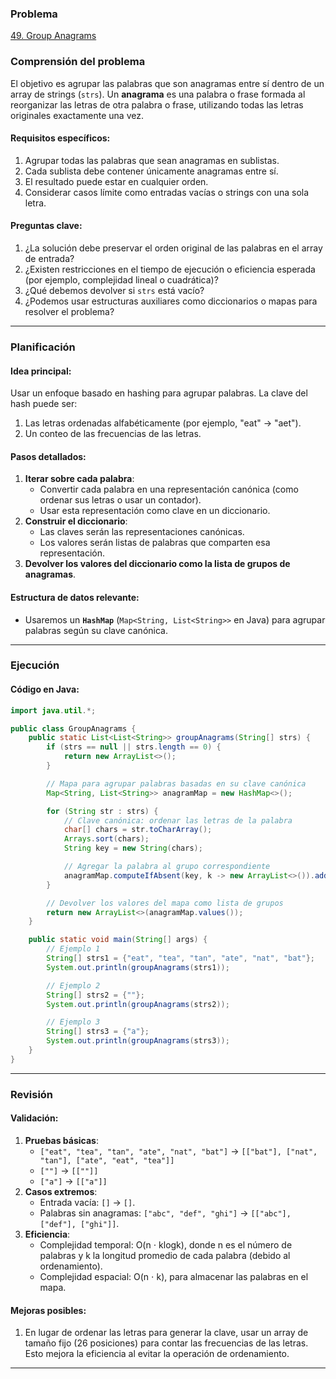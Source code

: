 ### **Problema**

[49. Group Anagrams](https://leetcode.com/problems/group-anagrams/description/?envType=study-plan-v2&envId=top-interview-150)

### **Comprensión del problema**

El objetivo es agrupar las palabras que son anagramas entre sí dentro de un array de strings (`strs`). Un **anagrama** es una palabra o frase formada al reorganizar las letras de otra palabra o frase, utilizando todas las letras originales exactamente una vez.

#### **Requisitos específicos**:

1. Agrupar todas las palabras que sean anagramas en sublistas.
2. Cada sublista debe contener únicamente anagramas entre sí.
3. El resultado puede estar en cualquier orden.
4. Considerar casos límite como entradas vacías o strings con una sola letra.

#### **Preguntas clave**:

1. ¿La solución debe preservar el orden original de las palabras en el array de entrada?
2. ¿Existen restricciones en el tiempo de ejecución o eficiencia esperada (por ejemplo, complejidad lineal o cuadrática)?
3. ¿Qué debemos devolver si `strs` está vacío?
4. ¿Podemos usar estructuras auxiliares como diccionarios o mapas para resolver el problema?

---

### **Planificación**

#### **Idea principal**:

Usar un enfoque basado en hashing para agrupar palabras. La clave del hash puede ser:

1. Las letras ordenadas alfabéticamente (por ejemplo, "eat" → "aet").
2. Un conteo de las frecuencias de las letras.

#### **Pasos detallados**:

1. **Iterar sobre cada palabra**:
   - Convertir cada palabra en una representación canónica (como ordenar sus letras o usar un contador).
   - Usar esta representación como clave en un diccionario.
2. **Construir el diccionario**:
   - Las claves serán las representaciones canónicas.
   - Los valores serán listas de palabras que comparten esa representación.
3. **Devolver los valores del diccionario como la lista de grupos de anagramas**.

#### **Estructura de datos relevante**:

- Usaremos un **`HashMap`** (`Map<String, List<String>>` en Java) para agrupar palabras según su clave canónica.

---

### **Ejecución**

#### **Código en Java**:

```java
import java.util.*;

public class GroupAnagrams {
    public static List<List<String>> groupAnagrams(String[] strs) {
        if (strs == null || strs.length == 0) {
            return new ArrayList<>();
        }

        // Mapa para agrupar palabras basadas en su clave canónica
        Map<String, List<String>> anagramMap = new HashMap<>();

        for (String str : strs) {
            // Clave canónica: ordenar las letras de la palabra
            char[] chars = str.toCharArray();
            Arrays.sort(chars);
            String key = new String(chars);

            // Agregar la palabra al grupo correspondiente
            anagramMap.computeIfAbsent(key, k -> new ArrayList<>()).add(str);
        }

        // Devolver los valores del mapa como lista de grupos
        return new ArrayList<>(anagramMap.values());
    }

    public static void main(String[] args) {
        // Ejemplo 1
        String[] strs1 = {"eat", "tea", "tan", "ate", "nat", "bat"};
        System.out.println(groupAnagrams(strs1));

        // Ejemplo 2
        String[] strs2 = {""};
        System.out.println(groupAnagrams(strs2));

        // Ejemplo 3
        String[] strs3 = {"a"};
        System.out.println(groupAnagrams(strs3));
    }
}
```

---

### **Revisión**

#### **Validación**:

1. **Pruebas básicas**:
   - `["eat", "tea", "tan", "ate", "nat", "bat"]` → `[["bat"], ["nat", "tan"], ["ate", "eat", "tea"]]`
   - `[""]` → `[[""]]`
   - `["a"]` → `[["a"]]`
2. **Casos extremos**:
   - Entrada vacía: `[]` → `[]`.
   - Palabras sin anagramas: `["abc", "def", "ghi"]` → `[["abc"], ["def"], ["ghi"]]`.
3. **Eficiencia**:
   - Complejidad temporal: O(n ⋅ klogk), donde n es el número de palabras y k la longitud promedio de cada palabra (debido al ordenamiento).
   - Complejidad espacial: O(n ⋅ k), para almacenar las palabras en el mapa.

#### **Mejoras posibles**:

1. En lugar de ordenar las letras para generar la clave, usar un array de tamaño fijo (26 posiciones) para contar las frecuencias de las letras. Esto mejora la eficiencia al evitar la operación de ordenamiento.

---
